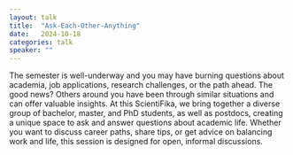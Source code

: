 ```yaml
---
layout: talk
title:  "Ask-Each-Other-Anything"
date:   2024-10-18
categories: talk
speaker: ""
---
```

The semester is well-underway and you may have burning questions about academia, job applications, research challenges, or the path ahead. The good news? Others around you have been through similar situations and can offer valuable insights. At this ScientiFika, we bring together a diverse group of bachelor, master, and PhD students, as well as postdocs, creating a unique space to ask and answer questions about academic life. Whether you want to discuss career paths, share tips, or get advice on balancing work and life, this session is designed for open, informal discussions.

